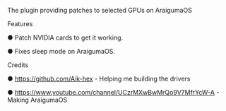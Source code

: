 The plugin providing patches to selected GPUs on AraigumaOS

Features

● Patch NVIDIA cards to get it working.

● Fixes sleep mode on AraigumaOS.

Credits

● https://github.com/Aik-hex - Helping me building the drivers

● https://www.youtube.com/channel/UCzrMXwBwMrQo9V7MfrYcW-A - Making AraigumaOS
